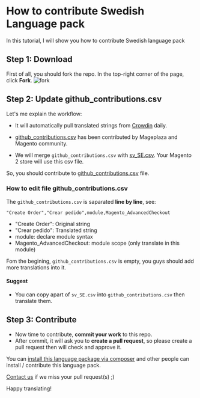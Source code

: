 # How to contribute Swedish Language pack

In this tutorial, I will show you how to contribute Swedish language pack

## Step 1: Download 

First of all, you should fork the repo. In the top-right corner of the page, click **Fork**.
![fork](https://help.github.com/assets/images/help/repository/fork_button.jpg)


## Step 2: Update github_contributions.csv

Let's me explain the workflow:

- It will automatically pull translated strings from [Crowdin](https://crowdin.com/project/magento-2) daily.

- [github_contributions.csv](https://github.com/mageplaza/magento-2-swedish-language-pack/blob/master/github_contributions.csv) has been contributed by Mageplaza and Magento community.

- We will merge `github_contributions.csv` with [sv_SE.csv](https://github.com/mageplaza/magento-2-swedish-language-pack/blob/master/sv_SE.csv). Your Magento 2 store will use this csv file.

So, you should contribute to [github_contributions.csv](https://github.com/mageplaza/magento-2-swedish-language-pack/blob/master/github_contributions.csv) file.

### How to edit file github_contributions.csv

The `github_contributions.csv` is saparated **line by line**, see:

```
"Create Order","Crear pedido",module,Magento_AdvancedCheckout
```

- "Create Order": Original string
- "Crear pedido": Translated string
- module: declare module syntax
- Magento_AdvancedCheckout: module scope (only translate in this module)


Fom the begining, `github_contributions.csv` is empty, you guys should add more translations into it.

#### Suggest
- You can copy apart of `sv_SE.csv` into `github_contributions.csv` then translate them.

## Step 3: Contribute

- Now time to contribute, **commit your work** to this repo.
- After commit, it will ask you to **create a pull request**, so please create a pull request then will check and approve it.



You can [install this language package via composer](https://github.com/mageplaza/magento-2-swedish-language-pack#-method-1-composer-method-recommend) and other people can install / contribute this language pack.

[Contact us](https://www.mageplaza.com/contact.html) if we miss your pull request(s) ;)

Happy translating!


